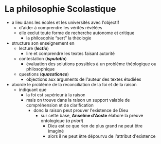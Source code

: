 # La philosophie Scolastique

- a lieu dans les écoles et les universités avec l'objectif
  - d'aider à comprendre les vérités révélées
  - elle exclut toute forme de recherche autonome et critique
    - la philosophie “sert” la théologie
- structure son enseignement en
  - lecture (***lectio***)
    - lire et comprendre les textes faisant autorité
  - contestation (***isputatio***)
    - évaluation des solutions possibles à un problème théologique ou philosophique
  - questions (***quaestiones***)
    - objections aux arguments de l'auteur des textes étudiées
- aborde le problème de la reconciliation de la foi et de la raison
  - indiquant que
    - la foi est supérieur à la raison
    - mais on trouve dans la raison un support valable de compréhension et de clarification
      - donc la raison peut prouver l'existence de Dieu
        - sur cette base, **Anselme d'Aoste** élabore la preuve ontologique (*a priori*)
          - Dieu est ce que rien de plus grand ne peut être imaginé
          - alors il ne peut être dépourvu de l'attribut d'existence